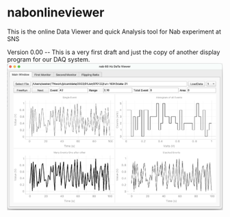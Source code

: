 # nabonlineviewer
This is the online Data Viewer and quick Analysis tool for Nab experiment at SNS

Version 0.00
-- This is a very first draft and just the copy of another display program for our DAQ system.
![](Nab1.png)

